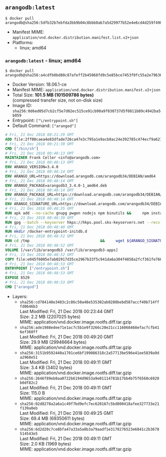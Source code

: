 ## `arangodb:latest`

```console
$ docker pull arangodb@sha256:5dfb32b7ebfda3bb9b04c8bbb0ab7a5d29977b52e4e6cd4d259f498722d0ceff
```

-	Manifest MIME: `application/vnd.docker.distribution.manifest.list.v2+json`
-	Platforms:
	-	linux; amd64

### `arangodb:latest` - linux; amd64

```console
$ docker pull arangodb@sha256:a4cdfb0bd80c87afeff2b45068fd9c5e85bce7453f0fc55a2e796366a62c7832
```

-	Docker Version: 18.06.1-ce
-	Manifest MIME: `application/vnd.docker.distribution.manifest.v2+json`
-	Total Size: **101.5 MB (101509786 bytes)**  
	(compressed transfer size, not on-disk size)
-	Image ID: `sha256:0d6ed05d7cb2cf5e7d02ec515ce91cb90a9f030737d5f0811b89c4942ba5b059`
-	Entrypoint: `["\/entrypoint.sh"]`
-	Default Command: `["arangod"]`

```dockerfile
# Fri, 21 Dec 2018 00:21:29 GMT
ADD file:2ff00caea4e83dfade726ca47e3c795a1e9acb8ac24e392785c474ecf9a621f2 in / 
# Fri, 21 Dec 2018 00:21:30 GMT
CMD ["/bin/sh"]
# Fri, 21 Dec 2018 00:48:13 GMT
MAINTAINER Frank Celler <info@arangodb.com>
# Fri, 21 Dec 2018 00:48:13 GMT
ENV ARANGO_VERSION=3.4.0
# Fri, 21 Dec 2018 00:48:14 GMT
ENV ARANGO_URL=https://download.arangodb.com/arangodb34/DEBIAN/amd64
# Fri, 21 Dec 2018 00:48:14 GMT
ENV ARANGO_PACKAGE=arangodb3_3.4.0-1_amd64.deb
# Fri, 21 Dec 2018 00:48:14 GMT
ENV ARANGO_PACKAGE_URL=https://download.arangodb.com/arangodb34/DEBIAN/amd64/arangodb3_3.4.0-1_amd64.deb
# Fri, 21 Dec 2018 00:48:14 GMT
ENV ARANGO_SIGNATURE_URL=https://download.arangodb.com/arangodb34/DEBIAN/amd64/arangodb3_3.4.0-1_amd64.deb.asc
# Fri, 21 Dec 2018 00:48:35 GMT
RUN apk add --no-cache gnupg pwgen nodejs npm binutils &&     npm install -g foxx-cli &&     rm -rf /root/.npm
# Fri, 21 Dec 2018 00:48:39 GMT
RUN gpg --batch --keyserver hkps://hkps.pool.sks-keyservers.net --recv-keys CD8CB0F1E0AD5B52E93F41E7EA93F5E56E751E9B
# Fri, 21 Dec 2018 00:48:40 GMT
RUN mkdir /docker-entrypoint-initdb.d
# Fri, 21 Dec 2018 00:48:52 GMT
RUN cd /tmp                                &&     wget ${ARANGO_SIGNATURE_URL}           &&     wget ${ARANGO_PACKAGE_URL}             &&     gpg --verify ${ARANGO_PACKAGE}.asc     &&     ar x ${ARANGO_PACKAGE} data.tar.gz     &&     tar -C / -x -z -f data.tar.gz          &&     sed -ri         -e 's!127\.0\.0\.1!0.0.0.0!g'         -e 's!^(file\s*=).*!\1 -!'         -e 's!^\s*uid\s*=.*!!'         /etc/arangodb3/arangod.conf        &&     echo chgrp 0 /var/lib/arangodb3 /var/lib/arangodb3-apps &&     echo chmod 775 /var/lib/arangodb3 /var/lib/arangodb3-apps &&     rm -f ${ARANGO_PACKAGE}* data.tar.gz
# Fri, 21 Dec 2018 00:48:52 GMT
VOLUME [/var/lib/arangodb3 /var/lib/arangodb3-apps]
# Fri, 21 Dec 2018 00:48:52 GMT
COPY file:e045f6005e7ab02917d35ce2967b33f5c941da6a304f4858a2fcf361fe766895 in /entrypoint.sh 
# Fri, 21 Dec 2018 00:48:53 GMT
ENTRYPOINT ["/entrypoint.sh"]
# Fri, 21 Dec 2018 00:48:53 GMT
EXPOSE 8529
# Fri, 21 Dec 2018 00:48:53 GMT
CMD ["arangod"]
```

-	Layers:
	-	`sha256:cd784148e3483c2c86c50a48e535302ab0288bebd587accf40b714fffd0646b3`  
		Last Modified: Fri, 21 Dec 2018 00:23:44 GMT  
		Size: 2.2 MB (2207025 bytes)  
		MIME: application/vnd.docker.image.rootfs.diff.tar.gzip
	-	`sha256:ade1988edee71e1ac7c5b1e9f3266c20e21cc116068468efacfcfb416ef360ff`  
		Last Modified: Fri, 21 Dec 2018 00:49:20 GMT  
		Size: 29.9 MB (29946664 bytes)  
		MIME: application/vnd.docker.image.rootfs.diff.tar.gzip
	-	`sha256:3151b9592440a1701ce6bf199086318c2a57713be596e41ee5839a9da2968e51`  
		Last Modified: Fri, 21 Dec 2018 00:49:11 GMT  
		Size: 3.4 KB (3402 bytes)  
		MIME: application/vnd.docker.image.rootfs.diff.tar.gzip
	-	`sha256:2646f89eb8aa0722b6194d9653a9e01114781b17bb4b75f6568c6920b0df82c2`  
		Last Modified: Fri, 21 Dec 2018 00:49:11 GMT  
		Size: 115.0 B  
		MIME: application/vnd.docker.image.rootfs.diff.tar.gzip
	-	`sha256:02d8278a2a6a1c49f7bd9efc7ec620167c5bd800418afee327733e21f139a0eb`  
		Last Modified: Fri, 21 Dec 2018 00:49:25 GMT  
		Size: 69.4 MB (69350611 bytes)  
		MIME: application/vnd.docker.image.rootfs.diff.tar.gzip
	-	`sha256:6d2d20c7ce8bfa47a33a5a8b3a79aadf1e3178276523e6841c2b3678514543e5`  
		Last Modified: Fri, 21 Dec 2018 00:49:11 GMT  
		Size: 2.0 KB (1969 bytes)  
		MIME: application/vnd.docker.image.rootfs.diff.tar.gzip
